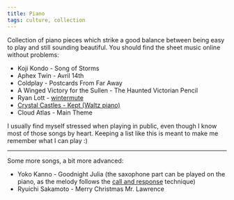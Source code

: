 ```yaml
---
title: Piano
tags: culture, collection
---
```


Collection of piano pieces which strike a good balance between being easy to
play and still sounding beautiful. You should find the sheet music online
without problems:

- Koji Kondo - Song of Storms
- Aphex Twin - Avril 14th
- Coldplay - Postcards From Far Away
- A Winged Victory for the Sullen - The Haunted Victorian Pencil
- Ryan Lott - [wintermute](https://github.com/Wint3rmute/Wintermute/blob/master/wintermute.pdf)
- [Crystal Castles - Kept (Waltz piano)](https://youtu.be/KpF1RzgSl0c?si=N408_VsEI4eERzzO)
- Cloud Atlas - Main Theme

I usually find myself stressed when playing in public, even though I know most
of those songs by heart. Keeping a list like this is meant to make me remember
what I can play :)

---

Some more songs, a bit more advanced:

- Yoko Kanno - Goodnight Julia (the saxophone part can be played on the piano, as the melody follows the [call and response](https://en.m.wikipedia.org/wiki/Call_and_response_(music)) technique)
- Ryuichi Sakamoto - Merry Christmas Mr. Lawrence
